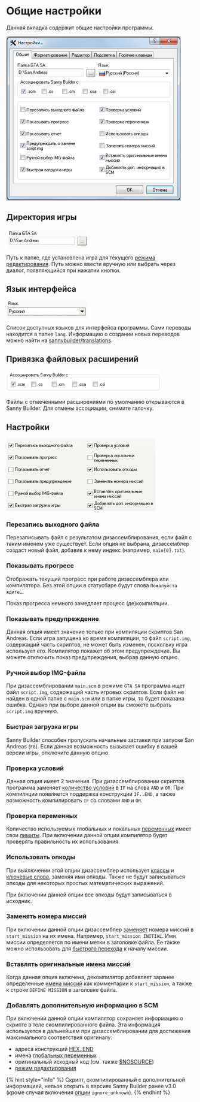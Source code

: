 # Общие настройки

Данная вкладка содержит общие настройки программы.

![](../.gitbook/assets/general-ru.png)



## Директория игры

![](../.gitbook/assets/general01.gif)

Путь к папке, где установлена игра для текущего [режима редактирования](../edit-modes/). Путь можно ввести вручную или выбрать через диалог, появляющийся при нажатии кнопки.

## Язык интерфейса

![](../.gitbook/assets/general03.gif)

Список доступных языков для интерфейса программы. Сами переводы находится в папке `lang`. Информацию о создании новых переводов можно найти на [sannybuilder/translations](https://github.com/sannybuilder/translations).

## Привязка файловых расширений

![](../.gitbook/assets/associate-ru.png)

Файлы с отмеченными расширениями по умолчанию открываются в Sanny Builder. Для отмены ассоциации, снимите галочку.

## Настройки

![](../.gitbook/assets/general05.gif)

### Перезапись выходного файла

Перезаписывать файл с результатом дизассемблирования, если файл с таким именем уже существует. Если опция не выбрана,  дизассемблер создаст новый файл, добавив к нему индекс \(например, `main[0].txt`\).

### Показывать прогресс

Отображать текущий прогресс при работе дизассемблера или компилятора. Без этой опции в статусбаре будут слова `Пожалуйста ждите…`. 

Показ прогресса немного замедляет процесс \(де\)компиляции.

### Показывать предупреждение

Данная опция имеет значение только при компиляции скриптов San Andreas. Если игра запущена ко время компиляции, то файл `script.img`, содержащий часть скриптов, не может быть изменен, поскольку игра использует его. Компилятор покажет об этом предупреждение. Вы можете отключить показ предупреждения, выбрав данную опцию.

### Ручной выбор IMG-файла

При дизассемблировании `main.scm` в режиме `GTA SA` программа ищет файл `script.img`, содержащий часть игровых скриптов. Если файл не найден в одной папке с `main.scm` или в папке игры, то будет показана ошибка. Однако при выборе данной опции вы сможете выбрать `script.img` вручную.

### Быстрая загрузка игры

Sanny Builder способен пропускать начальные заставки при запуске San Andreas \(`F8`\). Если данная возможность вызывает ошибку в вашей версии игры, отключите данную опцию.

### Проверка условий

Данная опция имеет 2 значения. При дизассемблировании скриптов программа заменяет [количество условий](../coding/conditions.md#obshii-sintaksis-uslovnykh-vyrazhenii) в `IF` на слова `AND` и `OR`. При компиляции появляется поддержка конструкции `IF..END`, а также возможность компилировать `IF` со словами `AND` и `OR`.

### Проверка переменных

Количество используемых глобальных и локальных [переменных](../coding/variables.md) имеет свои [лимиты](../scm-documentation/gta-limits.md). При включении данной опции компилятор будет проверять правильность их использования.

### Использовать опкоды

При выключении этой опции дизассемблер использует [классы](../coding/classes.md) и [ключевые слова](../coding/keywords.md), заменяя ими опкоды. Также не будут записываться опкоды для некоторых простых математических выражений. 

При включении данной опции все опкоды будут записываться в исходник.

### Заменять номера миссий

При включении данной опции дизассемблер [заменяет](../features.md#zamena-nomerov-missii-na-ikh-nazvaniya) номера миссий в `start_mission` на их имена. Например, `start_mission INITIAL`. Имя миссии определяется по имени метки в заголовке файла. Еe также можно использовать для [быстрого перехода](../features.md#bystryi-perekhod-po-tekstu) к началу миссии.

### Вставлять оригинальные имена миссий

Когда данная опция включена, декомпилятор добавляет заранее определенные [имена миссий](../features.md#ispolzovanie-originalnykh-imen-missii) как комментарии к `start_mission`, а также к строке `DEFINE MISSION` в заголовке файла.

### Добавлять дополнительную информацию в SCM

При включении данной опции компилятор сохраняет информацию о скрипте в теле скомпилированного файла. Эта информация используется в дальнейшем при дизассемблировании для достижения максимального соответствия оригиналу:

* адреса конструкций [HEX..END](../coding/hex..end.md)
* имена [глобальных переменных](../coding/variables.md#globalnye-peremennye)
* оригинальный исходный код \(см. также [$NOSOURCE](../coding/directives.md#usdnosource)\)
* [режим редактирования](../edit-modes/)

{% hint style="info" %}
Скрипт, скомпилированный с дополнительной информацией, нельзя открыть в версиях Sanny Builder ранее v3.0 \(кроме случая включения [опции](../console.md#ignore_unknown) `ignore_unknown`\).
{% endhint %}

